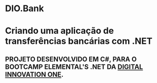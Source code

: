 # DIO.Bank

# Criando uma aplicação de transferências bancárias com .NET

## PROJETO DESENVOLVIDO EM C#, PARA O BOOTCAMP ELEMENTAL'S .NET DA [DIGITAL INNOVATION ONE](https://www.dio.me/).
